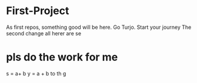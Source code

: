 # First-Project
As first repos, something good will be here. Go Turjo. Start your journey
The second change
all herer are se
# pls do the work for me
s = a+ b
y = a + b
to th g